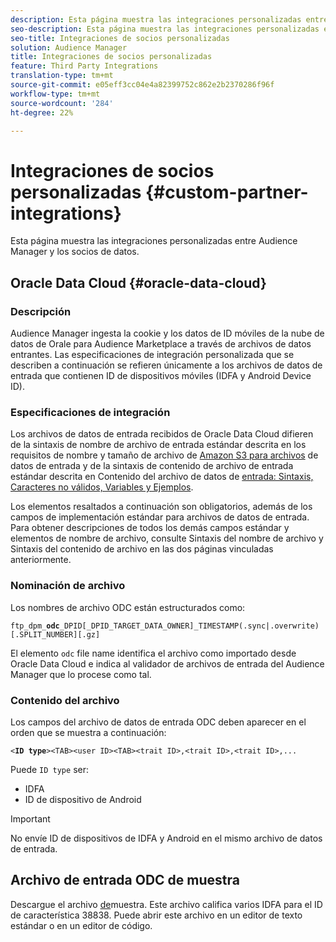 ```yaml
---
description: Esta página muestra las integraciones personalizadas entre Audience Manager y los socios de datos.
seo-description: Esta página muestra las integraciones personalizadas entre Audience Manager y los socios de datos.
seo-title: Integraciones de socios personalizadas
solution: Audience Manager
title: Integraciones de socios personalizadas
feature: Third Party Integrations
translation-type: tm+mt
source-git-commit: e05eff3cc04e4a82399752c862e2b2370286f96f
workflow-type: tm+mt
source-wordcount: '284'
ht-degree: 22%

---
```



# Integraciones de socios personalizadas {#custom-partner-integrations}

Esta página muestra las integraciones personalizadas entre Audience Manager y los socios de datos.

## Oracle Data Cloud {#oracle-data-cloud}

### Descripción

Audience Manager ingesta la cookie y los datos de ID móviles de la nube de datos de Orale para Audience Marketplace a través de archivos de datos entrantes. Las especificaciones de integración personalizada que se describen a continuación se refieren únicamente a los archivos de datos de entrada que contienen ID de dispositivos móviles (IDFA y Android Device ID).

### Especificaciones de integración

Los archivos de datos de entrada recibidos de Oracle Data Cloud difieren de la sintaxis de nombre de archivo de entrada estándar descrita en los requisitos de nombre y tamaño de archivo de [Amazon S3 para archivos](/help/using/integration/sending-audience-data/batch-data-transfer-explained/inbound-s3-filenames.md) de datos de entrada y de la sintaxis de contenido de archivo de entrada estándar descrita en Contenido del archivo de datos de [entrada: Sintaxis, Caracteres no válidos, Variables y Ejemplos](/help/using/integration/sending-audience-data/batch-data-transfer-explained/inbound-file-contents.md).

Los elementos resaltados a continuación son obligatorios, además de los campos de implementación estándar para archivos de datos de entrada. Para obtener descripciones de todos los demás campos estándar y elementos de nombre de archivo, consulte Sintaxis del nombre de archivo y Sintaxis del contenido de archivo en las dos páginas vinculadas anteriormente.

### Nominación de archivo

Los nombres de archivo ODC están estructurados como:

`ftp_dpm_`**`odc`**`_DPID[_DPID_TARGET_DATA_OWNER]_TIMESTAMP(.sync|.overwrite)[.SPLIT_NUMBER][.gz]`

El elemento `odc` file name identifica el archivo como importado desde Oracle Data Cloud e indica al validador de archivos de entrada del Audience Manager que lo procese como tal.

### Contenido del archivo

Los campos del archivo de datos de entrada ODC deben aparecer en el orden que se muestra a continuación:

`<`**`ID type`**`><TAB><user ID><TAB><trait ID>,<trait ID>,<trait ID>,...`

Puede `ID type` ser:

* IDFA
* ID de dispositivo de Android

>[!IMPORTANT]
>
>No envíe ID de dispositivos de IDFA y Android en el mismo archivo de datos de entrada.

## Archivo de entrada ODC de muestra

Descargue el archivo [de](/help/using/integration/assets/ftp_dpm_odc_12345_1556223815.sync)muestra. Este archivo califica varios IDFA para el ID de característica 38838. Puede abrir este archivo en un editor de texto estándar o en un editor de código.